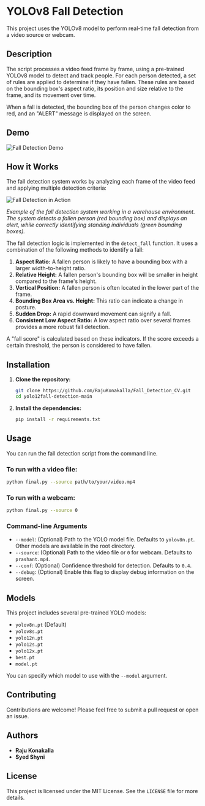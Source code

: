 # YOLOv8 Fall Detection

This project uses the YOLOv8 model to perform real-time fall detection from a video source or webcam.

## Description

The script processes a video feed frame by frame, using a pre-trained YOLOv8 model to detect and track people. For each person detected, a set of rules are applied to determine if they have fallen. These rules are based on the bounding box's aspect ratio, its position and size relative to the frame, and its movement over time.

When a fall is detected, the bounding box of the person changes color to red, and an "ALERT" message is displayed on the screen.

## Demo

![Fall Detection Demo](https://github.com/RajuKonakalla/Fall_Detection_CV/blob/master/falling.gif?raw=true)

## How it Works

The fall detection system works by analyzing each frame of the video feed and applying multiple detection criteria:

![Fall Detection in Action](fall_detection_demo.png)

*Example of the fall detection system working in a warehouse environment. The system detects a fallen person (red bounding box) and displays an alert, while correctly identifying standing individuals (green bounding boxes).*

The fall detection logic is implemented in the `detect_fall` function. It uses a combination of the following methods to identify a fall:

1.  **Aspect Ratio:** A fallen person is likely to have a bounding box with a larger width-to-height ratio.
2.  **Relative Height:** A fallen person's bounding box will be smaller in height compared to the frame's height.
3.  **Vertical Position:** A fallen person is often located in the lower part of the frame.
4.  **Bounding Box Area vs. Height:** This ratio can indicate a change in posture.
5.  **Sudden Drop:** A rapid downward movement can signify a fall.
6.  **Consistent Low Aspect Ratio:** A low aspect ratio over several frames provides a more robust fall detection.

A "fall score" is calculated based on these indicators. If the score exceeds a certain threshold, the person is considered to have fallen.

## Installation

1.  **Clone the repository:**
    ```bash
    git clone https://github.com/RajuKonakalla/Fall_Detection_CV.git
    cd yolo12fall-detection-main
    ```

2.  **Install the dependencies:**
    ```bash
    pip install -r requirements.txt
    ```

## Usage

You can run the fall detection script from the command line.

### To run with a video file:

```bash
python final.py --source path/to/your/video.mp4
```

### To run with a webcam:

```bash
python final.py --source 0
```

### Command-line Arguments

*   `--model`: (Optional) Path to the YOLO model file. Defaults to `yolov8n.pt`. Other models are available in the root directory.
*   `--source`: (Optional) Path to the video file or `0` for webcam. Defaults to `prashant.mp4`.
*   `--conf`: (Optional) Confidence threshold for detection. Defaults to `0.4`.
*   `--debug`: (Optional) Enable this flag to display debug information on the screen.

## Models

This project includes several pre-trained YOLO models:

*   `yolov8n.pt` (Default)
*   `yolov8s.pt`
*   `yolo12n.pt`
*   `yolo12s.pt`
*   `yolo12x.pt`
*   `best.pt`
*   `model.pt`

You can specify which model to use with the `--model` argument.

## Contributing

Contributions are welcome! Please feel free to submit a pull request or open an issue.

## Authors

*   **Raju Konakalla**
*   **Syed Shyni**

## License

This project is licensed under the MIT License. See the `LICENSE` file for more details.
